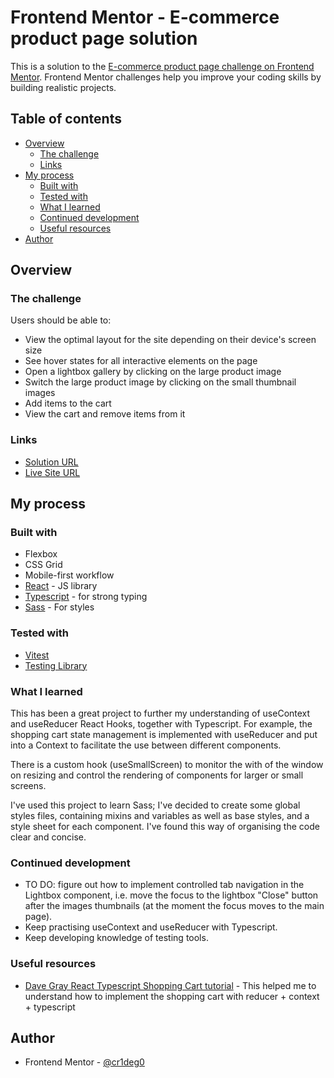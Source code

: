 # Frontend Mentor - E-commerce product page solution

This is a solution to the [E-commerce product page challenge on Frontend Mentor](https://www.frontendmentor.io/challenges/ecommerce-product-page-UPsZ9MJp6). Frontend Mentor challenges help you improve your coding skills by building realistic projects.

## Table of contents

- [Overview](#overview)
  - [The challenge](#the-challenge)
  - [Links](#links)
- [My process](#my-process)
  - [Built with](#built-with)
  - [Tested with](#tested-with)
  - [What I learned](#what-i-learned)
  - [Continued development](#continued-development)
  - [Useful resources](#useful-resources)
- [Author](#author)

## Overview

### The challenge

Users should be able to:

- View the optimal layout for the site depending on their device's screen size
- See hover states for all interactive elements on the page
- Open a lightbox gallery by clicking on the large product image
- Switch the large product image by clicking on the small thumbnail images
- Add items to the cart
- View the cart and remove items from it

### Links

- [Solution URL](https://github.com/cr1deg0/ecommerce-page)
- [Live Site URL]()

## My process

### Built with

- Flexbox
- CSS Grid
- Mobile-first workflow
- [React](https://reactjs.org/) - JS library
- [Typescript](https://www.typescriptlang.org/) - for strong typing
- [Sass](https://sass-lang.com/) - For styles

### Tested with

- [Vitest](https://vitest.dev/)
- [Testing Library](https://testing-library.com/)

### What I learned

This has been a great project to further my understanding of useContext and useReducer React Hooks, together with Typescript. For example, the shopping cart state management is implemented with useReducer and put into a Context to facilitate the use between different components.

There is a custom hook (useSmallScreen) to monitor the with of the window on resizing and control the rendering of components for larger or small screens.

I've used this project to learn Sass; I've decided to create some global styles files, containing mixins and variables as well as base styles, and a style sheet for each component. I've found this way of organising the code clear and concise.

### Continued development

- TO DO: figure out how to implement controlled tab navigation in the Lightbox component, i.e. move the focus to the lightbox "Close" button after the images thumbnails (at the moment the focus moves to the main page).
- Keep practising useContext and useReducer with Typescript.
- Keep developing knowledge of testing tools.

### Useful resources

- [Dave Gray React Typescript Shopping Cart tutorial](https://www.youtube.com/watch?v=HQFeTj0dGBo&t=82s) - This helped me to understand how to implement the shopping cart with reducer + context + typescript

## Author

- Frontend Mentor - [@cr1deg0](https://www.frontendmentor.io/profile/cr1deg0)

